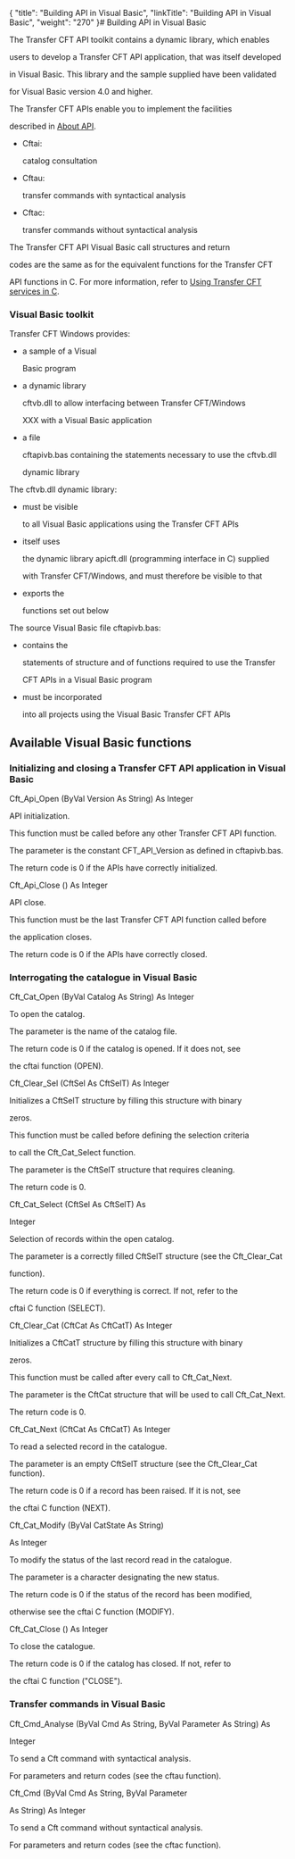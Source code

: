 {
    "title": "Building API in Visual Basic",
    "linkTitle": "Building API in Visual Basic",
    "weight": "270"
}# <span id="Building_API_in_Visual_Basic"></span>Building API in Visual Basic

The Transfer CFT API toolkit contains a dynamic library, which enables
users to develop a Transfer CFT API application, that was itself developed
in Visual Basic. This library and the sample supplied have been validated
for Visual Basic version 4.0 and higher.

The Transfer CFT APIs enable you to implement the facilities
described in [About API](../../../../about_this_document_zos/using_apis).

-   Cftai:
    catalog consultation
-   Cftau:
    transfer commands with syntactical analysis
-   Cftac:
    transfer commands without syntactical analysis

The Transfer CFT API Visual Basic call structures and return
codes are the same as for the equivalent functions for the Transfer CFT
API functions in C. For more information, refer to [Using Transfer CFT services in C](../../../../about_this_document_ibmi/using_apis/using_cft_services_in_c).

### Visual Basic toolkit

Transfer CFT Windows provides:

-   a sample of a Visual
    Basic program
-   a dynamic library
    cftvb.dll to allow interfacing between Transfer CFT/Windows
    XXX with a Visual Basic application
-   a file
    cftapivb.bas containing the statements necessary to use the cftvb.dll
    dynamic library

The cftvb.dll dynamic library:

-   must be visible
    to all Visual Basic applications using the Transfer CFT APIs
-   itself uses
    the dynamic library apicft.dll (programming interface in C) supplied
    with Transfer CFT/Windows, and must therefore be visible to that
-   exports the
    functions set out below

The source Visual Basic file cftapivb.bas:

-   contains the
    statements of structure and of functions required to use the Transfer
    CFT APIs in a Visual Basic program
-   must be incorporated
    into all projects using the Visual Basic Transfer CFT APIs

## Available Visual Basic functions

### Initializing and closing a Transfer CFT API application in Visual Basic

Cft\_Api\_Open (ByVal Version As String) As Integer

API initialization.

This function must be called before any other Transfer CFT API function.

The parameter is the constant CFT\_API\_Version as defined in cftapivb.bas.

The return code is 0 if the APIs have correctly initialized.

Cft\_Api\_Close () As Integer

API close.

This function must be the last Transfer CFT API function called before
the application closes.

The return code is 0 if the APIs have correctly closed.

### Interrogating the catalogue in Visual Basic

Cft\_Cat\_Open (ByVal Catalog As String) As Integer

To open the catalog.

The parameter is the name of the catalog file.

The return code is 0 if the catalog is opened. If it does not, see
the cftai function (OPEN).

Cft\_Clear\_Sel (CftSel As CftSelT) As Integer

Initializes a CftSelT structure by filling this structure with binary
zeros.

This function must be called before defining the selection criteria
to call the Cft\_Cat\_Select function.

The parameter is the CftSelT structure that requires cleaning.

The return code is 0.

Cft\_Cat\_Select (CftSel As CftSelT) As
Integer

Selection of records within the open catalog.

The parameter is a correctly filled CftSelT structure (see the Cft\_Clear\_Cat
function).

The return code is 0 if everything is correct. If not, refer to the
cftai C function (SELECT).

Cft\_Clear\_Cat (CftCat As CftCatT) As Integer

Initializes a CftCatT structure by filling this structure with binary
zeros.

This function must be called after every call to Cft\_Cat\_Next.

The parameter is the CftCat structure that will be used to call Cft\_Cat\_Next.

The return code is 0.

Cft\_Cat\_Next (CftCat As CftCatT) As Integer

To read a selected record in the catalogue.

The parameter is an empty CftSelT structure (see the Cft\_Clear\_Cat function).

The return code is 0 if a record has been raised. If it is not, see
the cftai C function (NEXT).

Cft\_Cat\_Modify (ByVal CatState As String)
As Integer

To modify the status of the last record read in the catalogue.

The parameter is a character designating the new status.

The return code is 0 if the status of the record has been modified,
otherwise see the cftai C function (MODIFY).

Cft\_Cat\_Close () As Integer

To close the catalogue.

The return code is 0 if the catalog has closed. If not, refer to
the cftai C function ("CLOSE").

### Transfer commands in Visual Basic

Cft\_Cmd\_Analyse (ByVal Cmd As String, ByVal Parameter As String) As
Integer

To send a Cft command with syntactical analysis.

For parameters and return codes (see the cftau function).

Cft\_Cmd (ByVal Cmd As String, ByVal Parameter
As String) As Integer

To send a Cft command without syntactical analysis.

For parameters and return codes (see the cftac function).
